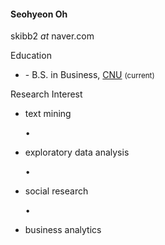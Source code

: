 <h4>Seohyeon Oh</h4>

<i class="fa-regular fa-envelope"></i> skibb2 <i>at</i> naver.com

<p class="font-weight-bold mb-1">Education</p>
<ul class="list-unstyled">
  <li><span class="font-weight-bolder">- B.S.</span> in Business, <a href="https://plus.cnu.ac.kr/html/en/">CNU</a> <small>(current)</small></li>
</ul>

<p class="font-weight-bold mb-1">Research Interest</p>
<ul class="list-group list-group-horizontal list-unstyled text-nowrap flex-wrap">
  <li><i class="fa-regular fa-hashtag text-muted"></i> text mining</li>
  <p class="px-1 mb-1">•</p>
  <li><i class="fa-regular fa-hashtag text-muted"></i> exploratory data analysis</li>
  <p class="px-1 mb-1">•</p>
  <li><i class="fa-regular fa-hashtag text-muted"></i> social research</li>
  <p class="px-1 mb-1">•</p>
  <li><i class="fa-regular fa-hashtag text-muted"></i> business analytics</li>
</ul>

